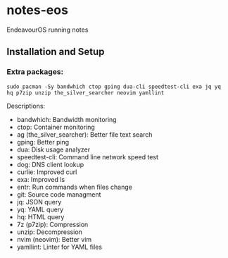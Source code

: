 # notes-eos
EndeavourOS running notes

## Installation and Setup

### Extra packages:

```shell
sudo pacman -Sy bandwhich ctop gping dua-cli speedtest-cli exa jq yq hq p7zip unzip the_silver_searcher neovim yamllint
```

Descriptions:

- bandwhich: Bandwidth monitoring
- ctop: Container monitoring
- ag (the_silver_searcher): Better file text search
- gping: Better ping
- dua: Disk usage analyzer
- speedtest-cli: Command line network speed test
- dog: DNS client lookup
- curlie: Improved curl
- exa: Improved ls
- entr: Run commands when files change
- git: Source code managment
- jq: JSON query
- yq: YAML query
- hq: HTML query
- 7z (p7zip): Compression
- unzip: Decompression
- nvim (neovim): Better vim
- yamllint: Linter for YAML files
